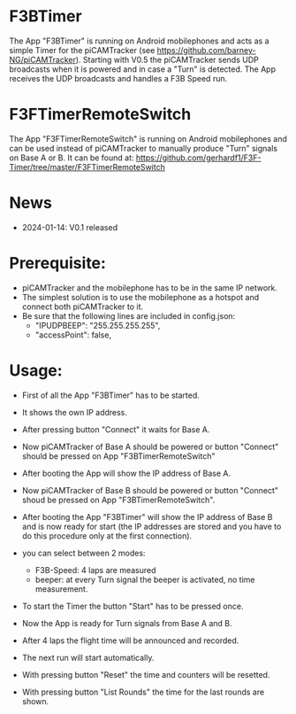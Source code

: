 # F3BTimer
The App "F3BTimer" is running on Android mobilephones and acts as a simple Timer for the piCAMTracker (see https://github.com/barney-NG/piCAMTracker).
Starting with V0.5 the piCAMTracker sends UDP broadcasts when it is powered and in case a "Turn" is detected.
The App receives the UDP broadcasts and handles a F3B Speed run.

# F3FTimerRemoteSwitch
The App "F3FTimerRemoteSwitch" is running on Android mobilephones and can be used instead of piCAMTracker to manually produce "Turn" signals on Base A or B.
It can be found at: https://github.com/gerhardf1/F3F-Timer/tree/master/F3FTimerRemoteSwitch

# News
* 2024-01-14: V0.1 released

# Prerequisite:

* piCAMTracker and the mobilephone has to be in the same IP network.
* The simplest solution is to use the mobilephone as a hotspot and connect both piCAMTracker to it.
* Be sure that the following lines are included in config.json:
  * "IPUDPBEEP": "255.255.255.255",
  * "accessPoint": false,

# Usage:

* First of all the App "F3BTimer" has to be started.
* It shows the own IP address.
* After pressing button "Connect" it waits for Base A.
* Now piCAMTracker of Base A should be powered or button "Connect" should be pressed on App "F3BTimerRemoteSwitch"
* After booting the App will show the IP address of Base A.
* Now piCAMTracker of Base B should be powered or button "Connect" shoud be pressed on App "F3BTimerRemoteSwitch".
* After booting the App "F3BTimer" will show the IP address of Base B and is now ready for start (the IP addresses are stored and you have to do this procedure only at the first connection).
* you can select between 2 modes:
  * F3B-Speed: 4 laps are measured
  * beeper: at every Turn signal the beeper is activated, no time measurement.

* To start the Timer the button "Start" has to be pressed once.
* Now the App is ready for Turn signals from Base A and B.
* After 4 laps the flight time will be announced and recorded.
* The next run will start automatically.
* With pressing button "Reset" the time and counters will be resetted.
* With pressing button "List Rounds" the time for the last rounds are shown.
